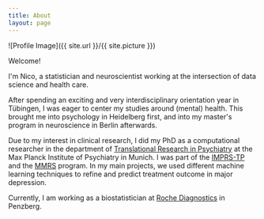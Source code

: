 ```yaml
---
title: About
layout: page
---
```

![Profile Image]({{ site.url }}/{{ site.picture }})

Welcome!

I'm Nico, a statistician and neuroscientist working at the intersection of data science and health care.

After spending an exciting and very interdisciplinary orientation year in Tübingen, I was eager to center my studies around (mental) health.
This brought me into psychology in Heidelberg first, and into my master's program in neuroscience in Berlin afterwards.

Due to my interest in clinical research, I did my PhD as a computational researcher in the department of [Translational Research in Psychiatry](https://www.psych.mpg.de/1495955/binder) 
at the Max Planck Institute of Psychiatry in Munich. I was part of the [IMPRS-TP](https://www.imprs-tp.mpg.de/) and the [MMRS](https://www.en.mmrs.med.uni-muenchen.de/index.html) program. 
In my main projects, we used different machine learning techniques to refine and predict treatment outcome in major depression.

Currently, I am working as a biostatistician at [Roche Diagnostics](https://www.roche.com/) in Penzberg.
